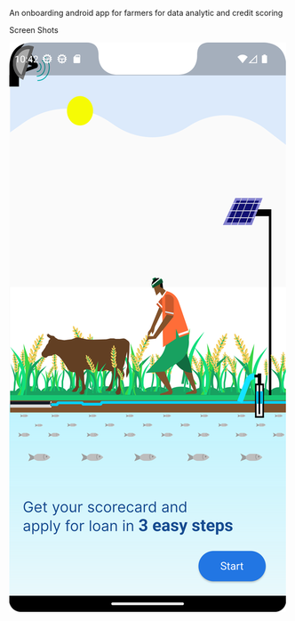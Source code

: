 An onboarding android app for farmers for data analytic and credit scoring

Screen Shots

![Flash Screen](./screenshots/Screenshot_20230815_104225.png)
